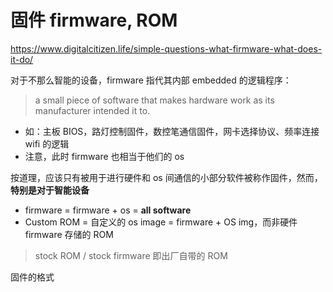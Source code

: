 # 固件 firmware, ROM
https://www.digitalcitizen.life/simple-questions-what-firmware-what-does-it-do/

对于不那么智能的设备，firmware 指代其内部 embedded 的逻辑程序： 
> a small piece of software that makes hardware work as its manufacturer intended it to.

- 如：主板 BIOS，路灯控制固件，数控笔通信固件，网卡选择协议、频率连接 wifi 的逻辑
- 注意，此时 firmware 也相当于他们的 os

按道理，应该只有被用于进行硬件和 os 间通信的小部分软件被称作固件，然而，**特别是对于智能设备**
- firmware = firmware + os = **all software**
- Custom ROM = 自定义的 os image = firmware + OS img，而非硬件 firmware 存储的 ROM

> stock ROM / stock firmware 即出厂自带的 ROM

固件的格式